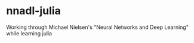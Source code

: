nnadl-julia
===========

Working through Michael Nielsen's "Neural Networks and Deep Learning" while learning julia
